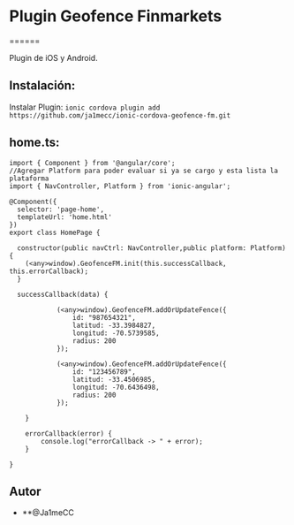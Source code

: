 # Plugin Geofence Finmarkets
======

Plugin de iOS y Android.

## Instalación:

Instalar Plugin: `ionic cordova plugin add https://github.com/ja1mecc/ionic-cordova-geofence-fm.git`

## home.ts:

```
import { Component } from '@angular/core';
//Agregar Platform para poder evaluar si ya se cargo y esta lista la plataforma
import { NavController, Platform } from 'ionic-angular';

@Component({
  selector: 'page-home',
  templateUrl: 'home.html'
})
export class HomePage {

  constructor(public navCtrl: NavController,public platform: Platform) {
    (<any>window).GeofenceFM.init(this.successCallback, this.errorCallback);
  }

  successCallback(data) {
  
			(<any>window).GeofenceFM.addOrUpdateFence({
				id: "987654321",
				latitud: -33.3984827,
				longitud: -70.5739585,
				radius: 200
			});
      
			(<any>window).GeofenceFM.addOrUpdateFence({
				id: "123456789",
				latitud: -33.4506985,
				longitud: -70.6436498,
				radius: 200
			});
		
	}

	errorCallback(error) {
		console.log("errorCallback -> " + error);
	}

}

```


## Autor

* **@Ja1meCC 
